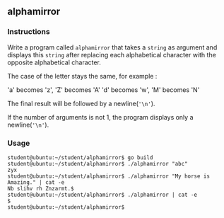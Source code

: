 ## alphamirror

### Instructions

Write a program called `alphamirror` that takes a `string` as argument and displays this `string`
after replacing each alphabetical character with the opposite alphabetical
character.

The case of the letter stays the same, for example :

'a' becomes 'z', 'Z' becomes 'A'
'd' becomes 'w', 'M' becomes 'N'

The final result will be followed by a newline(`'\n'`).

If the number of arguments is not 1, the program displays only a newline(`'\n'`).

### Usage

```console
student@ubuntu:~/student/alphamirror$ go build
student@ubuntu:~/student/alphamirror$ ./alphamirror "abc"
zyx
student@ubuntu:~/student/alphamirror$ ./alphamirror "My horse is Amazing." | cat -e
Nb slihv rh Znzarmt.$
student@ubuntu:~/student/alphamirror$ ./alphamirror | cat -e
$
student@ubuntu:~/student/alphamirror$
```
